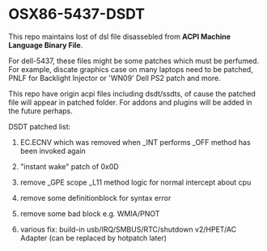 # OSX86-5437-DSDT

This repo maintains lost of dsl file disassebled from **ACPI Machine Language Binary File**.

For dell-5437, these files might be some patches which must be perfumed. For
example, discate graphics case on many laptops need to be patched, PNLF for
Backlight Injector or 'WN09' Dell PS2 patch and more.

This repo have origin acpi files including dsdt/ssdts, of cause the patched
file will appear in patched folder. For addons and plugins will be added in the
future perhaps.

DSDT patched list:

1. EC.ECNV which was removed when _INT performs _OFF method has been invoked again

1. "instant wake" patch of 0x0D 

1. remove _GPE scope _L11 method logic for normal intercept about cpu

1. remove some definitionblock for syntax error

1. remove some bad block  e.g. WMIA/PNOT

1. various fix: build-in usb/IRQ/SMBUS/RTC/shutdown v2/HPET/AC Adapter (can be
   replaced by hotpatch later)

